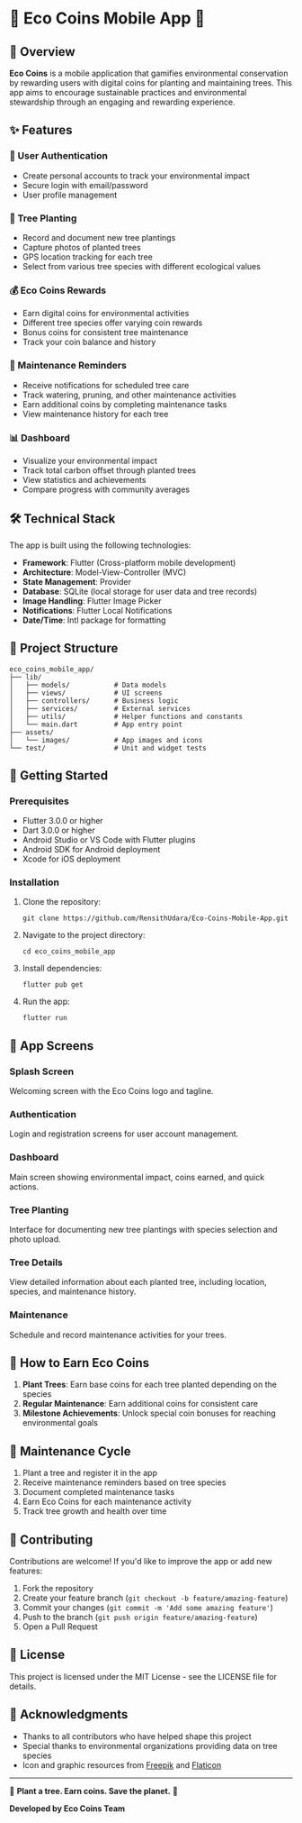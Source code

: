 # 🌳 Eco Coins Mobile App 🌱

## 📱 Overview

**Eco Coins** is a mobile application that gamifies environmental conservation by rewarding users with digital coins for planting and maintaining trees. This app aims to encourage sustainable practices and environmental stewardship through an engaging and rewarding experience.

## ✨ Features

### 🔐 User Authentication
- Create personal accounts to track your environmental impact
- Secure login with email/password
- User profile management

### 🌱 Tree Planting
- Record and document new tree plantings
- Capture photos of planted trees
- GPS location tracking for each tree
- Select from various tree species with different ecological values

### 💰 Eco Coins Rewards
- Earn digital coins for environmental activities
- Different tree species offer varying coin rewards
- Bonus coins for consistent tree maintenance
- Track your coin balance and history

### 🔔 Maintenance Reminders
- Receive notifications for scheduled tree care
- Track watering, pruning, and other maintenance activities
- Earn additional coins by completing maintenance tasks
- View maintenance history for each tree

### 📊 Dashboard
- Visualize your environmental impact
- Track total carbon offset through planted trees
- View statistics and achievements
- Compare progress with community averages

## 🛠️ Technical Stack

The app is built using the following technologies:

- **Framework**: Flutter (Cross-platform mobile development)
- **Architecture**: Model-View-Controller (MVC)
- **State Management**: Provider
- **Database**: SQLite (local storage for user data and tree records)
- **Image Handling**: Flutter Image Picker
- **Notifications**: Flutter Local Notifications
- **Date/Time**: Intl package for formatting

## 📂 Project Structure

```
eco_coins_mobile_app/
├── lib/
│   ├── models/           # Data models
│   ├── views/            # UI screens
│   ├── controllers/      # Business logic
│   ├── services/         # External services
│   ├── utils/            # Helper functions and constants
│   └── main.dart         # App entry point
├── assets/
│   └── images/           # App images and icons
└── test/                 # Unit and widget tests
```

## 🚀 Getting Started

### Prerequisites

- Flutter 3.0.0 or higher
- Dart 3.0.0 or higher
- Android Studio or VS Code with Flutter plugins
- Android SDK for Android deployment
- Xcode for iOS deployment

### Installation

1. Clone the repository:
   ```
   git clone https://github.com/RensithUdara/Eco-Coins-Mobile-App.git
   ```

2. Navigate to the project directory:
   ```
   cd eco_coins_mobile_app
   ```

3. Install dependencies:
   ```
   flutter pub get
   ```

4. Run the app:
   ```
   flutter run
   ```

## 📱 App Screens

### Splash Screen
Welcoming screen with the Eco Coins logo and tagline.

### Authentication
Login and registration screens for user account management.

### Dashboard
Main screen showing environmental impact, coins earned, and quick actions.

### Tree Planting
Interface for documenting new tree plantings with species selection and photo upload.

### Tree Details
View detailed information about each planted tree, including location, species, and maintenance history.

### Maintenance
Schedule and record maintenance activities for your trees.

## 🌟 How to Earn Eco Coins

1. **Plant Trees**: Earn base coins for each tree planted depending on the species
2. **Regular Maintenance**: Earn additional coins for consistent care
3. **Milestone Achievements**: Unlock special coin bonuses for reaching environmental goals

## 🔄 Maintenance Cycle

1. Plant a tree and register it in the app
2. Receive maintenance reminders based on tree species
3. Document completed maintenance tasks
4. Earn Eco Coins for each maintenance activity
5. Track tree growth and health over time

## 🤝 Contributing

Contributions are welcome! If you'd like to improve the app or add new features:

1. Fork the repository
2. Create your feature branch (`git checkout -b feature/amazing-feature`)
3. Commit your changes (`git commit -m 'Add some amazing feature'`)
4. Push to the branch (`git push origin feature/amazing-feature`)
5. Open a Pull Request

## 📄 License

This project is licensed under the MIT License - see the LICENSE file for details.

## 🙏 Acknowledgments

- Thanks to all contributors who have helped shape this project
- Special thanks to environmental organizations providing data on tree species
- Icon and graphic resources from [Freepik](https://www.freepik.com) and [Flaticon](https://www.flaticon.com)

---

💚 **Plant a tree. Earn coins. Save the planet.** 💚

**Developed by Eco Coins Team**

